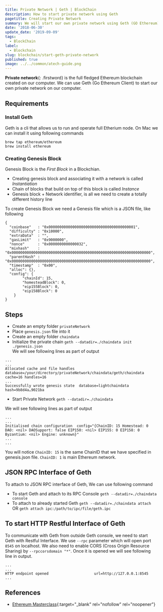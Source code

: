 ```yaml
---
title: Private Network | Geth | BlockChain
description: How to start private network using Geth
pagetitle: Creating Private Network
summary: We will start our own private network using Geth (GO Ethereum)
date: '2018-06-30'
update_date: '2019-09-09'
tags:
  - BlockChain
label:
  - Blockchain
slug: blockchain/start-geth-private-network
published: true
image: ../../common/atech-guide.png
---
```


**Private network**{: .firstword} is the full fledged Ethereum blockchain created on our computer. We can use Geth (Go Ethereum Client) to start our own private network on our computer.

## Requirements
### Install Geth 

Geth is a cli that allows us to run and operate full Etherium node. On Mac we can install it using following commands

```
brew tap ethereum/ethereum
brew install ethereum
```

### Creating Genesis Block
Genesis Block is the *First Block* in a Blockchian.
- Creating genesis block and associating it with a network is called *Instantiation*
- Chain of blocks that build on top of this block is called *Instance*
- Genesis block + Network identifier, is all we need to create a totally different history line

To create Genesis Block we need a Genesis file which is a JSON file, like following

```
{
  "coinbase"   : "0x0000000000000000000000000000000000000001",
  "difficulty" : "0x10000",
  "extraData"  : "",
  "gasLimit"   : "0x9000000",
  "nonce"      : "0x0000000000000032",
  "mixhash"    : "0x0000000000000000000000000000000000000000000000000000000000000000",
  "parentHash" : "0x0000000000000000000000000000000000000000000000000000000000000000",
  "timestamp"  : "0x00",
  "alloc": {},
  "config": {
        "chainId": 15,
        "homesteadBlock": 0,
        "eip155Block": 0,
        "eip158Block": 0
    }
}
```

## Steps
- Create an empty folder ``` privateNetwork ```
- Place ``` genesis.json ``` file into it
- Create an empty folder ``` chaindata ```
- Initialize the private chain ``` geth --datadir=./chaindata init ./genesis.json ```  
We will see following lines as part of output

```
...
...
Allocated cache and file handles  database=/your/directory/privateNetwork/chaindata/geth/chaindata cache=16 handles=16
...
Successfully wrote genesis state  database=lightchaindata      hash=9b8d4a…9021ba
```

- Start Private Network ``` geth --datadir=./chaindata ```  

We will see following lines as part of output

```
...
...
Initialised chain configuration  config="{ChainID: 15 Homestead: 0 DAO: <nil> DAOSupport: false EIP150: <nil> EIP155: 0 EIP158: 0 Byzantium: <nil> Engine: unknown}"
...
...
```

You will notice ``` ChainID: 15 ``` is the same ChainID that we have specified in genesis.json file. ``` ChainID: 1 ``` is main Ethereum network.

## JSON RPC Interface of Geth
To attach to JSON RPC interface of Geth, We can use following command
- To start Geth and attach to its RPC Console ``` geth --datadir=./chaindata console ```
- To attach to already started Geth ``` geth --datadir=./chaindata attach ``` OR ``` geth attach ipc:/path/to/ipc/file/geth.ipc ```

## To start HTTP Restful Interface of Geth
To communicate with Geth from outside Geth console, we need to start Geth with Restful Interface. We use ``` --rpc ``` parameter which will open port ``` 8545 ``` on localhost. We also need to enable CORS (Cross Origin Resource Sharing) by ``` --rpccorsdomain "*" ```. Once it is opened we will see following line in output. 

```
...
...
HTTP endpoint opened                     url=http://127.0.0.1:8545
...
```

## References
- [Ethereum Masterclass](https://www.udemy.com/ethereum-masterclass/){:target="_blank" rel="nofollow" rel="noopener"}
